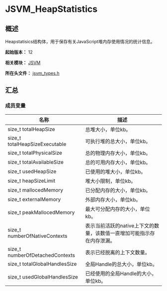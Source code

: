 # JSVM_HeapStatistics

## 概述

Heapstatisics结构体，用于保存有关JavaScript堆内存使用情况的统计信息。

**起始版本：** 12

**相关模块：** [JSVM](capi-jsvm.md)

**所在头文件：** [jsvm_types.h](capi-jsvm-types-h.md)

## 汇总

### 成员变量

| 名称 | 描述 |
| -- | -- |
| size_t totalHeapSize | 总堆大小，单位kb。 |
| size_t totalHeapSizeExecutable | 可执行堆的总大小，单位kb。 |
| size_t totalPhysicalSize | 总的物理内存大小，单位kb。 |
| size_t totalAvailableSize | 总的可用内存大小，单位kb。 |
| size_t usedHeapSize | 已使用的堆大小，单位kb。 |
| size_t heapSizeLimit | 堆大小限制，单位kb。 |
| size_t mallocedMemory | 已分配内存的大小，单位kb。 |
| size_t externalMemory | 外部内存大小，单位kb。 |
| size_t peakMallocedMemory | 最大可分配内存的大小，单位kb。 |
| size_t numberOfNativeContexts | 表示当前活跃的native上下文的数量，该数值一直增加可能指示存在内存泄漏。 |
| size_t numberOfDetachedContexts | 表示已经脱离的上下文数量。 |
| size_t totalGlobalHandlesSize | 全局Handle的总大小，单位kb。 |
| size_t usedGlobalHandlesSize | 已经使用的全局Handle的大小，单位kb。 |


